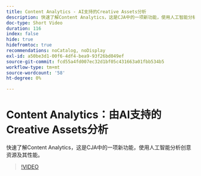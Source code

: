 ```yaml
---
title: Content Analytics - AI支持的Creative Assets分析
description: 快速了解Content Analytics，这是CJA中的一项新功能，使用人工智能分析创意资源及其性能。
doc-type: Short Video
duration: 116
index: false
hide: true
hidefromtoc: true
recommendations: noCatalog, noDisplay
exl-id: a50be3d1-00f6-4df4-bea9-93f26bd049ef
source-git-commit: fcd55a4fd007ec32d1bf05c431663a01fbb534b5
workflow-type: tm+mt
source-wordcount: '58'
ht-degree: 0%

---
```


# Content Analytics：由AI支持的Creative Assets分析

快速了解Content Analytics，这是CJA中的一项新功能，使用人工智能分析创意资源及其性能。

<!-- 62_S103_3442450_115_content-analytics-aipowered-insights-for-creative-assets -->
>[!VIDEO](https://video.tv.adobe.com/v/3462967/?learn=on&enablevpops=true&captions=chi_hans)
